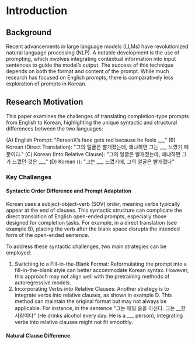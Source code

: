 # Introduction

## Background 
Recent advancements in large language models (LLMs) have revolutionized natural language processing (NLP). A notable development is the use of prompting, which involves integrating contextual information into input sentences to guide the model’s output. The success of this technique depends on both the format and content of the prompt. While much research has focused on English prompts, there is comparatively less exploration of prompts in Korean.

## Research Motivation
This paper examines the challenges of translating completion-type prompts from English to Korean, highlighting the unique syntactic and structural differences between the two languages:

(A) English Prompt: "PersonX’s face gets red because he feels ___"
(B) Korean (Direct Translation): "그의 얼굴은 빨개졌는데, 왜냐하면 그는 ___ 느꼈기 때문이다."
(C) Korean (Into Relative Clause): "그의 얼굴은 빨개졌는데, 왜냐하면 그가 느꼈던 것은 ___"
(D) Korean (): "그는 ___ 느꼈기에, 그의 얼굴은 빨개졌다"

### Key Challenges

#### Syntactic Order Difference and Prompt Adaptation
Korean uses a subject-object-verb (SOV) order, meaning verbs typically appear at the end of clauses. This syntactic structure can complicate the direct translation of English open-ended prompts, especially those designed for completion tasks. For example, in a direct translation (see example B), placing the verb after the blank space disrupts the intended form of the open-ended sentence.

To address these syntactic challenges, two main strategies can be employed:
1. Switching to a Fill-in-the-Blank Format: Reformulating the prompt into a fill-in-the-blank style can better accommodate Korean syntax. However, this approach may not align well with the pretraining methods of autoregressive models.
2. Incorporating Verbs into Relative Clauses: Another strategy is to integrate verbs into relative clauses, as shown in example D. This method can maintain the original format but may not always be applicable. For instance, in the sentence "그는 매일 술을 마신다. 그는 __한 사람이다" (He drinks alcohol every day. He is a ___ person), integrating verbs into relative clauses might not fit smoothly.

#### Natural Clause Difference
